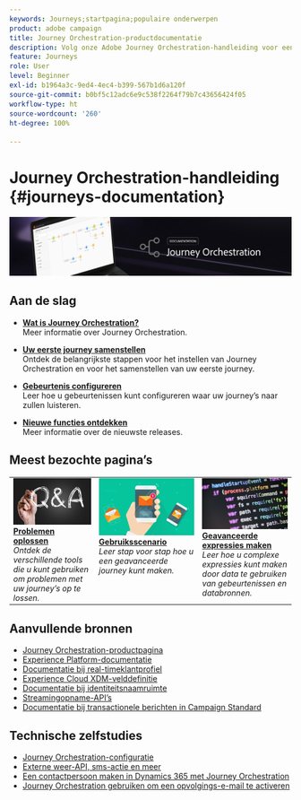 ```yaml
---
keywords: Journeys;startpagina;populaire onderwerpen
product: adobe campaign
title: Journey Orchestration-productdocumentatie
description: Volg onze Adobe Journey Orchestration-handleiding voor eenvoudige instructies voor het implementeren en bouwen van journeys.
feature: Journeys
role: User
level: Beginner
exl-id: b1964a3c-9ed4-4ec4-b399-567b1d6a120f
source-git-commit: b0bf5c12adc6e9c538f2264f79b7c43656424f05
workflow-type: ht
source-wordcount: '260'
ht-degree: 100%

---
```


# Journey Orchestration-handleiding {#journeys-documentation}

![](using/assets/do-not-localize/bannerjourney.png)

## Aan de slag

* **[Wat is Journey Orchestration?](using/about/about-journey-orchestration.md)**<br/>
Meer informatie over Journey Orchestration.

* **[Uw eerste journey samenstellen](using/about/get-started.md)**<br/>
Ontdek de belangrijkste stappen voor het instellen van Journey Orchestration en voor het samenstellen van uw eerste journey.

* **[Gebeurtenis configureren](using/event/about-events.md#section_tbk_5qt_pgb)**<br/>
Leer hoe u gebeurtenissen kunt configureren waar uw journey’s naar zullen luisteren.

* **[Nieuwe functies ontdekken](using/release-notes/release-notes.md)**<br/>
Meer informatie over de nieuwste releases.

## Meest bezochte pagina’s

<table style="table-layout:fixed">
<tr>
    <td valign="top">
        <a href="using/about/troubleshooting.md">
       <img alt="Ontwikkelaars" src="using/assets/do-not-localize/FAQ.png" />
       </a>
    <div>
    <a href="using/about/troubleshooting.md"><strong>Problemen oplossen</strong></a>
    </div>
    <em>Ontdek de verschillende tools die u kunt gebruiken om problemen met uw journey’s op te lossen.</em>
    <br>
  </td>
  <td valign="top">
    <a href="using/usecase/building-the-journey.md">
      <img alt="samenstellen" src="using/assets/do-not-localize/design.png"/>
    </a>
    <div>
    <a href="using/usecase/building-the-journey.md"><strong>Gebruiksscenario</strong></a>
    </div>
    <em>Leer stap voor stap hoe u een geavanceerde journey kunt maken.</em>
    <br>
  </td>
  <td valign="top">
    <a href="using/expression/expressionadvanced.md">
      <img alt="voorwaarden" src="using/assets/do-not-localize/dev.png"/>
    </a>
    <div>
    <a href="using/expression/expressionadvanced.md"><strong>Geavanceerde expressies maken</strong></a>
    </div>
    <em>Leer hoe u complexe expressies kunt maken door data te gebruiken van gebeurtenissen en databronnen. </em>
    <br>
  </td>
</tr>
</table>

## Aanvullende bronnen

* [Journey Orchestration-productpagina](https://www.adobe.com/nl/experience-platform/journey-orchestration.html)
* [Experience Platform-documentatie](https://www.adobe.com/nl/experience-platform/documentation-and-developer-resources.html)
* [Documentatie bij real-timeklantprofiel](https://experienceleague.adobe.com/docs/experience-platform/profile/home.html?lang=nl)
* [Experience Cloud XDM-velddefinitie](https://experienceleague.adobe.com/docs/experience-platform/xdm/home.html?lang=nl)
* [Documentatie bij identiteitsnaamruimte](https://experienceleague.adobe.com/docs/experience-platform/identity/home.html?lang=nl)
* [Streamingopname-API’s](https://experienceleague.adobe.com/docs/experience-platform/ingestion/streaming/overview.html?lang=nl)
* [Documentatie bij transactionele berichten in Campaign Standard](https://experienceleague.adobe.com/docs/campaign-standard/using/communication-channels/transactional-messaging/getting-started-with-transactional-msg.html?lang=nl)

## Technische zelfstudies

* [Journey Orchestration-configuratie](https://experienceleague.adobe.com/docs/platform-learn/comprehensive-technical-tutorial/module6/journey-orchestration-create-account.html?lang=nl#6.-journey-orchestration)
* [Externe weer-API, sms-actie en meer](https://experienceleague.adobe.com/docs/platform-learn/comprehensive-technical-tutorial/module12/journey-orchestration-external-weather-api-sms.html?lang=nl#module12)
* [Een contactpersoon maken in Dynamics 365 met Journey Orchestration](https://experienceleague.adobe.com/docs/platform-learn/comprehensive-technical-tutorial/module17/ex3.html?lang=nl#17.3-create-a-contact-in-microsoft-dynamics-365-using-journey-orchestration-%26-import-data-from-microsoft-dynamics)
* [Journey Orchestration gebruiken om een opvolgings-e-mail te activeren](https://experienceleague.adobe.com/docs/platform-learn/comprehensive-technical-tutorial/module20/ex4.html?lang=nl#20.4-use-journey-orchestration-to-trigger-an-email-follow-up-after-interacting-with-your-chatbot)
